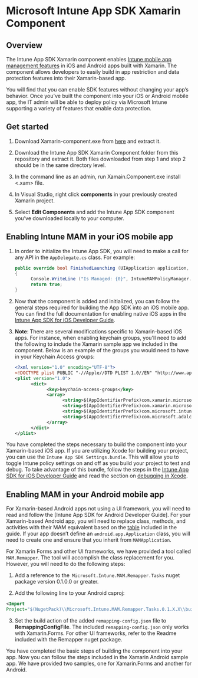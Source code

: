 # Microsoft Intune App SDK Xamarin Component

## Overview
The Intune App SDK Xamarin component enables [Intune mobile app management features](https://docs.microsoft.com/en-us/intune/deploy-use/protect-app-data-using-mobile-app-management-policies-with-microsoft-intune) in iOS and Android apps built with Xamarin. The component allows developers to easily build in app restriction and data protection features into their Xamarin-based app.

You will find that you can enable SDK features without changing your app’s behavior. Once you've built the component into your iOS or Android mobile app, the IT admin will be able to deploy policy via Microsoft Intune supporting a variety of features that enable data protection.

## Get started

1.	Download Xamarin-component.exe from [here](https://components.xamarin.com/submit/xpkg) and extract it.

2.	Download the Intune App SDK Xamarin Component folder from this repository and extract it. Both files downloaded from step 1 and step 2 should be in the same directory level.

3.	In the command line as an admin, run Xamain.Component.exe install <.xam> file.

4.	In Visual Studio, right click **components** in your previously created Xamarin project.

5.	Select **Edit Components** and add the Intune App SDK component you’ve downloaded locally to your computer.



## Enabling Intune MAM in your iOS mobile app
1.	In order to initialize the Intune App SDK, you will need to make a call for any API in the `AppDelegate.cs` class. For example:

      ```csharp
      public override bool FinishedLaunching (UIApplication application, NSDictionary launchOptions)
      {
            Console.WriteLine ("Is Managed: {0}", IntuneMAMPolicyManager.Instance.PrimaryUser != null);
            return true;
      }

      ```

2.	Now that the component is added and initialized, you can follow the general steps required for building the App SDK into an iOS mobile app. You can find the full documentation for enabling native iOS apps in the [Intune App SDK for iOS Developer Guide](https://docs.microsoft.com/en-us/intune/develop/intune-app-sdk-ios).
3. **Note**: There are several modifications specific to Xamarin-based iOS apps. For instance, when enabling keychain groups, you'll need to add the following to include the Xamarin sample app we included in the component. Below is an example of the groups you would need to have in your Keychain Access groups:

      ```xml
      <?xml version="1.0" encoding="UTF-8"?>
      <!DOCTYPE plist PUBLIC "-//Apple//DTD PLIST 1.0//EN" "http://www.apple.com/DTDs/PropertyList-1.0.dtd">
      <plist version="1.0">
            <dict>
                  <key>keychain-access-groups</key>
                  <array>
                        <string>$(AppIdentifierPrefix)com.xamarin.microsoftintunesample</string>
                        <string>$(AppIdentifierPrefix)com.xamarin.microsoftintunesample.intunemam</string>
                        <string>$(AppIdentifierPrefix)com.microsoft.intune.mam</string>
                        <string>$(AppIdentifierPrefix)com.microsoft.adalcache</string>
                  </array>
            </dict>
      </plist>
      ```

You have completed the steps necessary to build the component into your Xamarin-based iOS app. If you are utilizing Xcode for building your project, you can use the `Intune App SDK Settings.bundle`. This will allow you to toggle Intune policy settings on and off as you build your project to test and debug. To take advantage of this bundle, follow the steps in the [Intune App SDK for iOS Developer Guide](https://docs.microsoft.com/en-us/intune/develop/intune-app-sdk-ios) and read the section on [debugging in Xcode](https://docs.microsoft.com/en-us/intune/develop/intune-app-sdk-ios#debug-information).

## Enabling MAM in your Android mobile app
For Xamarin-based Android apps not using a UI framework, you will need to read and follow the [Intune App SDK for Android Developer Guide]. For your Xamarin-based Android app, you will need to replace class, methods, and activities with their MAM equivalent based on the [table](https://docs.microsoft.com/en-us/intune/develop/intune-app-sdk-android#replace-classes-methods-and-activities-with-their-mam-equivalent-required) included in the guide. If your app doesn’t define an `android.app.Application` class, you will need to create one and ensure that you inherit from `MAMApplication`.

For Xamarin Forms and other UI frameworks, we have provided a tool called `MAM.Remapper`. The tool will accomplish the class replacement for you. However, you will need to do the following steps:

1.	Add a reference to the` Microsoft.Intune.MAM.Remapper.Tasks` nuget package version 0.1.0.0 or greater.

2.	Add the following line to your Android csproj:
  ```xml
  <Import
  Project="$(NugetPack)\\Microsoft.Intune.MAM.Remapper.Tasks.0.1.X.X\\build\\MonoAndroid10\\Microsoft.Intune.MAM.Remapper.targets" />
  ```

3.	Set the build action of the added `remapping-config.json` file to **RemappingConfigFile**. The included `remapping-config.json` only works with Xamarin.Forms. For other UI frameworks, refer to the Readme included with the Remapper nuget package.

You have completed the basic steps of building the component into your app. Now you can follow the steps included in the Xamarin Android sample app. We have provided two samples, one for Xamarin.Forms and another for Android.
